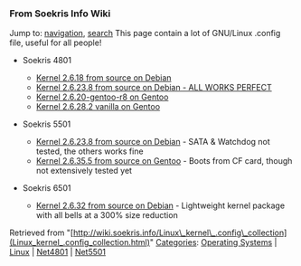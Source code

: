 
### From Soekris Info Wiki



Jump to: [navigation](Linux_kernel_.config_collection.html#column-one), [search](Linux_kernel_.config_collection.html#searchInput) 
This page contain a lot of GNU/Linux .config file, useful for all people!



* Soekris 4801
	+ [Kernel 2.6.18 from source on Debian](https://web.archive.org/web/20180818113354/http://wiki.soekris.info/Kernel_2.6.18_from_source_on_Debian "Kernel 2.6.18 from source on Debian")
	+ [Kernel 2.6.23.8 from source on Debian - ALL WORKS PERFECT](https://web.archive.org/web/20180818113354/http://wiki.soekris.info/Kernel_2.6.23.8_from_source_on_Debian_-_ALL_WORKS_PERFECT "Kernel 2.6.23.8 from source on Debian - ALL WORKS PERFECT")
	+ [Kernel 2.6.20-gentoo-r8 on Gentoo](https://web.archive.org/web/20180818113354/http://wiki.soekris.info/Kernel_2.6.20-gentoo-r8_on_Gentoo "Kernel 2.6.20-gentoo-r8 on Gentoo")
	+ [Kernel 2.6.28.2 vanilla on Gentoo](https://web.archive.org/web/20180818113354/http://wiki.soekris.info/Kernel_2.6.28.2_vanilla_on_Gentoo "Kernel 2.6.28.2 vanilla on Gentoo")


* Soekris 5501
	+ [Kernel 2.6.23.8 from source on Debian](https://web.archive.org/web/20180818113354/http://wiki.soekris.info/Kernel_2.6.23.8_from_source_on_Debian "Kernel 2.6.23.8 from source on Debian") - SATA & Watchdog not tested, the others works fine
	+ [Kernel 2.6.35.5 from source on Gentoo](https://web.archive.org/web/20180818113354/http://wiki.soekris.info/Kernel_2.6.35.5_from_source_on_Gentoo "Kernel 2.6.35.5 from source on Gentoo") - Boots from CF card, though not extensively tested yet


* Soekris 6501
	+ [Kernel 2.6.32 from source on Debian](https://web.archive.org/web/20180818113354/http://wiki.soekris.info/Kernel_2.6.32_from_source_on_Debian "Kernel 2.6.32 from source on Debian") - Lightweight kernel package with all bells at a 300% size reduction




Retrieved from "[http://wiki.soekris.info/Linux\_kernel\_.config\_collection](Linux_kernel_.config_collection.html)"
[Categories](https://web.archive.org/web/20180818113354/http://wiki.soekris.info/Special:Categories "Special:Categories"): [Operating Systems](https://web.archive.org/web/20180818113354/http://wiki.soekris.info/Category_Operating_Systems "Category_Operating Systems") | [Linux](https://web.archive.org/web/20180818113354/http://wiki.soekris.info/index.php?title=Category_Linux&action=edit "Category_Linux") | [Net4801](https://web.archive.org/web/20180818113354/http://wiki.soekris.info/Category_Net4801 "Category_Net4801") | [Net5501](https://web.archive.org/web/20180818113354/http://wiki.soekris.info/Category_Net5501 "Category_Net5501")

 

